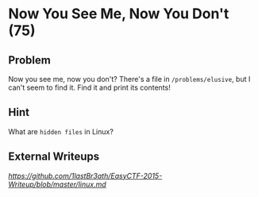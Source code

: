 # Now You See Me, Now You Don't (75)

## Problem

Now you see me, now you don't? There's a file in `/problems/elusive`, but I can't seem to find it. Find it and print its contents!

## Hint

What are `hidden files` in Linux?

## External Writeups

*https://github.com/1lastBr3ath/EasyCTF-2015-Writeup/blob/master/linux.md*
